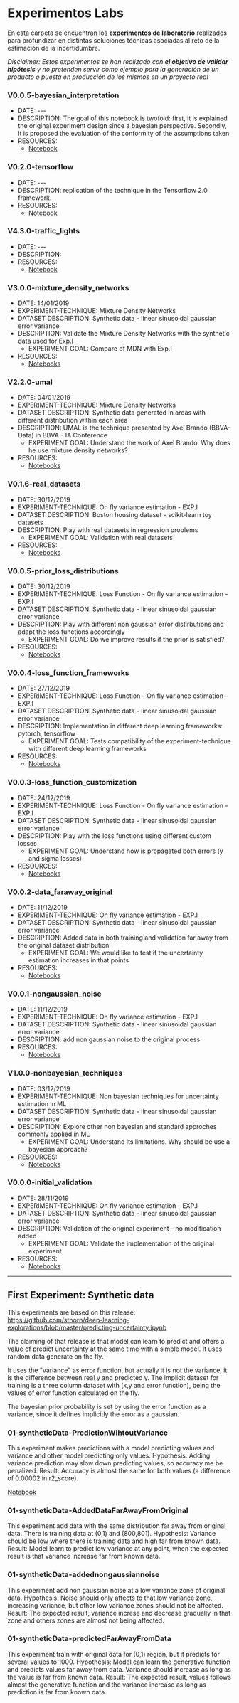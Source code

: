 # Experimentos Labs

En esta carpeta se encuentran los **experimentos de laboratorio** realizados para profundizar en distintas soluciones técnicas asociadas al reto de la estimación de la incertidumbre. 

*Disclaimer: Estos experimentos se han realizado con **el objetivo de validar hipótesis** y no pretenden servir como ejemplo para la generación de un producto o puesta en producción de los mismos en un proyecto real*

### V0.0.5-bayesian_interpretation
* DATE: ---
* DESCRIPTION: The goal of this notebook is twofold: first, it is explained the original experiment design since a bayesian perspective. Secondly, it is proposed the evaluation of the conformity of the assumptions taken
* RESOURCES:
  * [Notebook](https://github.com/beeva/TEC_LAB-bayesian_probabilistic/tree/master/BDL/uncertainty_estimation/V0.0.5-bayesian_interpretation/exp1_bayesian_interpretation.ipynb)

### V0.2.0-tensorflow
* DATE: ---
* DESCRIPTION: replication of the technique in the Tensorflow 2.0 framework.
* RESOURCES:
  * [Notebook](V0.2.0-tensorflow/01-tf_original.ipynb)


### V4.3.0-traffic_lights
* DATE: ---
* DESCRIPTION:
* RESOURCES:
  * [Notebook](.ipynb)

### V3.0.0-mixture_density_networks
* DATE: 14/01/2019
* EXPERIMENT-TECHNIQUE: Mixture Density Networks
* DATASET DESCRIPTION: Synthetic data - linear sinusoidal gaussian error variance
* DESCRIPTION: Validate the Mixture Density Networks with the synthetic data used for Exp.I
   * EXPERIMENT GOAL: Compare of MDN with Exp.I
* RESOURCES:
  * [Notebooks](https://github.com/beeva/TEC_LAB-bayesian_probabilistic/tree/master/BDL/uncertainty_estimation/V3.0.0-mixture_density_networks)

### V2.2.0-umal
* DATE: 04/01/2019
* EXPERIMENT-TECHNIQUE: Mixture Density Networks
* DATASET DESCRIPTION: Synthetic data generated in areas with different distribution within each area
* DESCRIPTION: UMAL is the technique presented by Axel Brando (BBVA-Data) in BBVA - IA Conference
   * EXPERIMENT GOAL: Understand the work of Axel Brando. Why does he use mixture density networks?
* RESOURCES:
  * [Notebooks](https://github.com/beeva/TEC_LAB-bayesian_probabilistic/tree/master/BDL/uncertainty_estimation/V2.2.0-umal)

### V0.1.6-real_datasets
* DATE: 30/12/2019
* EXPERIMENT-TECHNIQUE: On fly variance estimation - EXP.I
* DATASET DESCRIPTION: Boston housing dataset - scikit-learn toy datasets
* DESCRIPTION: Play with real datasets in regression problems
   * EXPERIMENT GOAL:  Validation with real datasets
* RESOURCES:
  * [Notebooks](https://github.com/beeva/TEC_LAB-bayesian_probabilistic/tree/master/BDL/uncertainty_estimation/V0.1.6-real_datasets)

### V0.0.5-prior_loss_distributions
* DATE: 30/12/2019
* EXPERIMENT-TECHNIQUE: Loss Function - On fly variance estimation - EXP.I
* DATASET DESCRIPTION: Synthetic data - linear sinusoidal gaussian error variance
* DESCRIPTION: Play with different non gaussian error distirbutions and adapt the loss functions accordingly
   * EXPERIMENT GOAL: Do we improve results if the prior is satisfied?
* RESOURCES:
  * [Notebooks](https://github.com/beeva/TEC_LAB-bayesian_probabilistic/tree/master/BDL/uncertainty_estimation/V0.0.5-prior_loss_distributions)

### V0.0.4-loss_function_frameworks
* DATE: 27/12/2019
* EXPERIMENT-TECHNIQUE: Loss Function - On fly variance estimation - EXP.I
* DATASET DESCRIPTION: Synthetic data - linear sinusoidal gaussian error variance
* DESCRIPTION: Implementation in different deep learning frameworks: pytorch, tensorflow
   * EXPERIMENT GOAL: Tests compatibility of the experiment-technique with different deep learning frameworks
* RESOURCES:
  * [Notebooks](https://github.com/beeva/TEC_LAB-bayesian_probabilistic/tree/master/BDL/uncertainty_estimation/V0.0.4-loss_function_frameworks)

### V0.0.3-loss_function_customization
* DATE: 24/12/2019
* EXPERIMENT-TECHNIQUE: Loss Function - On fly variance estimation - EXP.I
* DATASET DESCRIPTION: Synthetic data - linear sinusoidal gaussian error variance
* DESCRIPTION: Play with the loss functions using different custom losses
    * EXPERIMENT GOAL: Understand how is propagated both errors (y and sigma losses)
* RESOURCES:
  * [Notebooks](https://github.com/beeva/TEC_LAB-bayesian_probabilistic/tree/master/BDL/uncertainty_estimation/V0.0.3-loss_function_customization)

### V0.0.2-data_faraway_original
* DATE: 11/12/2019
* EXPERIMENT-TECHNIQUE: On fly variance estimation - EXP.I
* DATASET DESCRIPTION: Synthetic data - linear sinusoidal gaussian error variance
* DESCRIPTION: Added data in both training and validation far away from the original dataset distribution
    * EXPERIMENT GOAL: We would like to test if the uncertainty estimation increases in that points
* RESOURCES:
  * [Notebooks](https://github.com/beeva/TEC_LAB-bayesian_probabilistic/tree/master/BDL/uncertainty_estimation/V0.0.2-data_faraway_original)

### V0.0.1-nongaussian_noise
* DATE: 11/12/2019
* EXPERIMENT-TECHNIQUE: On fly variance estimation - EXP.I
* DATASET DESCRIPTION: Synthetic data - linear sinusoidal gaussian error variance
* DESCRIPTION: add non gaussian noise to the original process
* RESOURCES:
  * [Notebooks](https://github.com/beeva/TEC_LAB-bayesian_probabilistic/tree/master/BDL/uncertainty_estimation/V0.0.1-nongaussian_noise)

### V1.0.0-nonbayesian_techniques
* DATE: 03/12/2019
* EXPERIMENT-TECHNIQUE: Non bayesian techniques for uncertainty estimation in ML
* DATASET DESCRIPTION: Synthetic data - linear sinusoidal gaussian error variance
* DESCRIPTION: Explore other non bayesian and standard approches commonly applied in ML
    * EXPERIMENT GOAL: Understand its limitations. Why should be use a bayesian approach?
* RESOURCES:
  * [Notebooks](https://github.com/beeva/TEC_LAB-bayesian_probabilistic/tree/master/BDL/uncertainty_estimation/V1.0.0-nonbayesian_techniques)

### V0.0.0-initial_validation
* DATE: 28/11/2019
* EXPERIMENT-TECHNIQUE: On fly variance estimation - EXP.I
* DATASET DESCRIPTION: Synthetic data - linear sinusoidal gaussian error variance
* DESCRIPTION: Validation of the original experiment - no modification added
    * EXPERIMENT GOAL: Validate the implementation of the original experiment
* RESOURCES:
  * [Notebooks](https://github.com/beeva/TEC_LAB-bayesian_probabilistic/tree/master/BDL/uncertainty_estimation/V0.0.0-initial_validation)
---

## First Experiment: Synthetic data
This experiments are based on this release:
https://github.com/sthorn/deep-learning-explorations/blob/master/predicting-uncertainty.ipynb

The claiming of that release is that model can learn to predict and offers a value of predict uncertainty at the same time with a simple model.
It uses random data generate on the fly.

It uses the "variance" as error function, but actually it is not the variance, it is the difference between real y and predicted y.
The implicit dataset for training is a three column dataset with (x,y and error function), being the values of error function calculated on the fly.

The bayesian prior probability is set by using the error function as a variance, since it defines implicitly the error as a gaussian.


### 01-syntheticData-PredictionWihtoutVariance
This experiment makes predictions with a model predicting values and variance and other model predicting only values.
Hypothesis: Adding variance prediction may slow down predicting values, so accuracy me be penalized.
Result: Accuracy is almost the same for both values (a difference of 0.00002 in r2_score).

[Notebook](TEC_LAB-bayesian_probabilistic/labs_experiments/V0.0.3-loss_function_customization/predicting-uncertainty-withoutvar.ipynb)

### 01-syntheticData-AddedDataFarAwayFromOriginal
This experiment add data with the same distribution far away from original data.
There is training data at (0,1) and (800,801).
Hypothesis: Variance should be low where there is training data and high far from known data.
Result: Model learn to predict low variance at any point, when the expected result is that variance increase far from known data.

### 01-syntheticData-addednongaussiannoise
This experiment add non gaussian noise at a low variance zone of original data.
Hypothesis: Noise should only affects to that low variance zone, increasing variance, but other low variance zones should not be affected.
Result: The expected result, variance increse and decrease gradually in that zone and others zones are almost not being affected.


### 01-syntheticData-predictedFarAwayFromData
This experiment train with original data for (0,1) region, but it predicts for several values to 1000.
Hypothesis: Model can learn the generative function and predicts values far away from data. Variance should increase as long as the value is far from known data.
Result: The expected result, values follows almost the generative function and the variance increase as long as prediction is far from known data.
